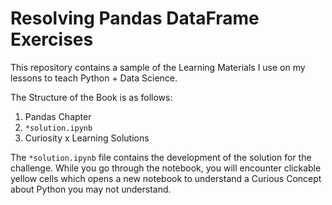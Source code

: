 # Resolving Pandas DataFrame Exercises

This repository contains a sample of the Learning Materials I use on my lessons to teach Python + Data Science.

The Structure of the Book is as follows:

1. Pandas Chapter
  1. `*solution.ipynb`
  2. Curiosity x Learning Solutions

The `*solution.ipynb` file contains the development of the solution for the challenge. While you go through the notebook, you will encounter clickable yellow cells which opens a new notebook to understand a Curious Concept about Python you may not understand.
